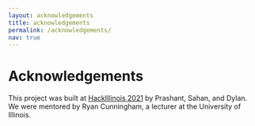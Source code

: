 ```yaml
---
layout: acknowledgements
title: acknowledgements
permalink: /acknowledgements/
nav: true
---
```


# Acknowledgements

This project was built at [HackIllinois 2021](https://hackillinois.org/) by Prashant, Sahan, and Dylan. We
were mentored by Ryan Cunningham, a lecturer at the University of Illinois.
